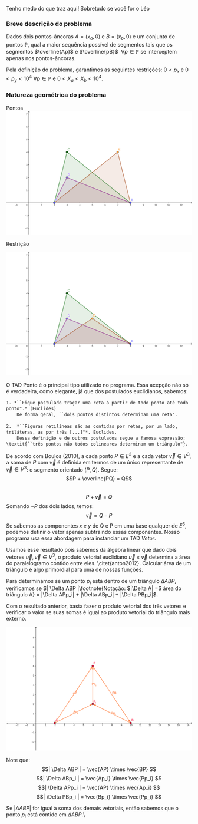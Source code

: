 Tenho medo do que traz aqui! Sobretudo se você for o Léo

### Breve descrição do problema
Dados dois pontos-âncoras $A = (x_a, 0)$ e $B = (x_b, 0)$ e um conjunto de pontos $\mathbb{P}$, qual a maior sequência possível de segmentos tais que os segmentos $\overline{Ap}$ e $\overline{pB}$ $\ \forall p \in \mathbb{P}$ se interceptem apenas nos pontos-âncoras.

Pela definição do problema, garantimos as seguintes restrições: $0 < p_x$ e $0 <  p_y < 10^4 \ \forall p \in \mathbb{P}$ e $0 < X_a < X_b < 10^4$.

### Natureza geométrica do problema

Pontos
![Conjuntos de pontos P1](arquivosAnalise/intro_pontos.png)

Restrição

![Conjunto de pontos que não satisfazem a proposta de abordagem](arquivosAnalise/pontos_que_restrigem.png)


O TAD Ponto é o principal tipo utilizado no programa. Essa acepção não só é verdadeira, como elegante, já que dos postulados euclidianos, sabemos: 

	1. *``Fique postulado traçar uma reta a partir de todo ponto até todo ponto".* (Euclides) 
 		De forma geral, ``dois pontos distintos determinam uma reta". 
	
	2.  *``Figuras retilíneas são as contidas por retas, por um lado, triláteras, as por três [...]"*. Euclides. 
  		Dessa definição e de outros postulados segue a famosa expressão: \textit{``três pontos não todos colineares determinam um triângulo"}.


De acordo com Boulos (2010), a cada ponto $P \in E^3$ e a cada vetor $\vec{v} \in V^3$, a soma de $P$ com $\vec{v}$ é definida em termos de um único representante de $\vec{v} \in V^3$: o segmento orientado $(P, Q)$. Segue: 
	$$P + \overline{PQ} = Q$$	
	$$P + \vec{v} = Q$$
Somando $-P$ dos dois lados, temos: 
	$$\vec{v} = Q - P$$
Se sabemos as componentes *x e y* de Q e P em uma base qualquer de $E^3$, podemos definir o vetor apenas subtraindo essas componentes. Nosso programa usa essa abordagem para instanciar um TAD $Vetor$.

Usamos esse resultado pois sabemos da álgebra linear que dado dois vetores $\vec{u}, \vec{v} \in V^3$, o produto vetorial euclidiano $\vec{u} \times \vec{v}$ determina a área do paralelogramo contido entre eles. \citet{anton2012}. Calcular área de um triângulo é algo primordial para uma de nossas funções.

Para determinamos se um ponto $p_i$ está dentro de um triângulo $\Delta ABP$, verificamos se $| \Delta ABP |\footnote{Notação: $|\Delta A| =$ área do triângulo A} = |\Delta APp_i| + |\Delta ABp_i| + |\Delta PBp_i|$.

Com o resultado anterior, basta fazer o produto vetorial dos três vetores e verificar o valor se suas somas é igual ao produto vetorial do triângulo mais externo. 

![Produtos vetoriais](arquivosAnalise/prod_vetorial.png)

Note que: 
$$| \Delta ABP | = \vec{AP} \times \vec{BP} $$
$$| \Delta ABp_i | = \vec{Ap_i} \times \vec{Pp_i} $$
$$| \Delta APp_i | = \vec{AP} \times \vec{Ap_i} $$
$$| \Delta PBp_i | = \vec{Bp_i} \times \vec{Pp_i} $$

Se $| \Delta ABP |$ for igual à soma dos demais vetoriais, então sabemos que o ponto $p_i$ está contido em $\Delta ABP$.\\





